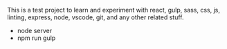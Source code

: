 This is a test project to learn and experiment with react, gulp, sass, css, js, linting, express,
node, vscode, git, and any other related stuff.

- node server
- npm run gulp
